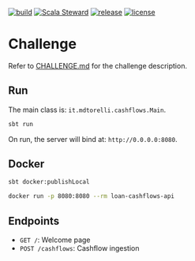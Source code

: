 [![build](https://img.shields.io/github/workflow/status/danieletorelli/loan-cashflows-api/Scala%20CI/master?style=for-the-badge)](https://github.com/danieletorelli/loan-cashflows-api/actions?query=workflow%3A%22Scala+CI%22+branch%3Amaster)
[![Scala Steward](https://img.shields.io/badge/Scala_Steward-helping-blue.svg?style=for-the-badge)](https://scala-steward.org)
[![release](https://img.shields.io/github/v/release/danieletorelli/loan-cashflows-api?style=for-the-badge)](https://github.com/danieletorelli/loan-cashflows-api/releases/latest)
[![license](https://img.shields.io/github/license/danieletorelli/loan-cashflows-api?style=for-the-badge)](https://github.com/danieletorelli/loan-cashflows-api/blob/master/LICENSE.md)

Challenge
=================

Refer to [CHALLENGE.md](CHALLENGE.md) for the challenge description.

Run
---

The main class is: `it.mdtorelli.cashflows.Main`.

```sh
sbt run
```

On run, the server will bind at: `http://0.0.0.0:8080`.

Docker
------

```sh
sbt docker:publishLocal

docker run -p 8080:8080 --rm loan-cashflows-api
```

Endpoints
---------

- `GET /`: Welcome page
- `POST /cashflows`: Cashflow ingestion

